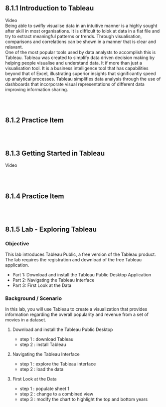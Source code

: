 ## 8.1.1 Introduction to Tableau
Video
<br/>
Being able to swifly visualise data in an intuitive manner is a highly sought after skill in most organisations. It is difficult to loiok at data in a flat file and try to extract meaningful patterns or trends. Through visualisation, comparisons and correlations can be shown in a manner that is clear and relavant.
<br/>
One of the most popular tools used by data analysts to accomplish this is Tableau. Tableau was created to simplify data driven decision making by helping people visualise and understand data. It if more than just a visualisation tool. It is a business intelligence tool that has capabilities beyond that of Excel, illustrating superior insights that significantly speed up analytical processes. Tableau simplifies data analysis through the use of dashboards that incorporate visual representations of different data improving information sharing. 

<br/><br/>

## 8.1.2 Practice Item

<br/><br/>

## 8.1.3 Getting Started in Tableau

Video

<br/><br/>

## 8.1.4 Practice Item

<br/><br/>

## 8.1.5 Lab - Exploring Tableau

### Objective
This lab introduces Tableau Public, a free version of the Tableau product. The lab requires the registration and download of the free Tableau application.
- Part 1: Download and install the Tableau Public Desktop Application
- Part 2: Navigating the Tableau Interface
- Part 3: First Look at the Data

### Background / Scenario
In this lab, you will use Tableau to create a visualization that provides information regarding the overall popularity and revenue from a set of movies in a dataset.

1. Download and install the Tableau Public Desktop
    - step 1 : download Tableau
    - step 2 : install Tableau

2. Navigating the Tableau Interface
    - step 1 : explore the Tableau interface
    - step 2 : load the data

3. First Look at the Data
    - step 1 : populate sheet 1
    - step 2 : change to a combined view
    - step 3 : modify the chart to highlight the top and bottom years